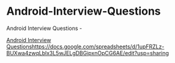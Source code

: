 # Android-Interview-Questions
Android Interview Questions - 

[Android Interview Questions](https://docs.google.com/spreadsheets/d/1upFRZLz-BUXwa4zwqLblx3L5wJELgDBGipxnOpCG6AE/edit?usp=sharing)https://docs.google.com/spreadsheets/d/1upFRZLz-BUXwa4zwqLblx3L5wJELgDBGipxnOpCG6AE/edit?usp=sharing
